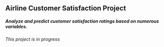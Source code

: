 ## Airline Customer Satisfaction Project
##### Analyze and predict customer satisfaction ratings based on numerous variables.
*This project is in progress*
